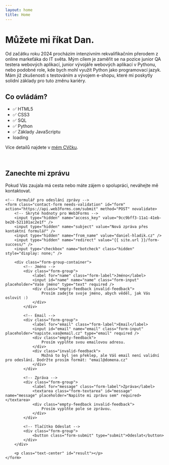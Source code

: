```yaml
---
layout: home
title: Home
---
```



# Můžete mi říkat Dan.
Od začátku roku 2024 procházím intenzivním rekvalifikačním přerodem z online markeťáka do IT světa. Mým cílem je zaměřit se na pozice junior QA testera webových aplikací, junior vývojáře webových aplikací v Pythonu, nebo podobné role, kde bych mohl využít Python jako programovací jazyk. Mám již zkušenosti s testováním a vývojem e-shopu, které mi poskytly solidní základy pro tuto změnu kariéry.

## Co ovládám?
- ✅ HTML5
- ✅ CSS3
- ✅ SQL
- ✅ Python
- ✅ Základy JavaScriptu
- <div>loading<span class="dots"></span></div>

Více detailů najdete v [mém CVčku](https://flowcv.com/resume/osrniic0ww).

<p>&nbsp;<p>

<section class="contact-section">
    <div class="contact-intro">
        <h2>Zanechte mi zprávu</h2>
        <p class="contact-description">
            Pokud Vás zaujala má cesta nebo máte zájem o spolupráci, neváhejte mě kontaktovat.
        </p>
    </div>

    <!-- Formulář pro odeslání zprávy -->
    <form class="contact-form needs-validation" id="form" action="https://api.web3forms.com/submit" method="POST" novalidate>
        <!-- Skryté hodnoty pro Web3Forms -->
        <input type="hidden" name="access_key" value="9cc9bff3-11a1-41eb-be20-521101ac2e1f" />
        <input type="hidden" name="subject" value="Nová zpráva přes kontaktní formulář" />
        <input type="hidden" name="from_name" value="daniel-hladik.cz" />
        <input type="hidden" name="redirect" value="{{ site.url }}/form-success/" />
        <input type="checkbox" name="botcheck" class="hidden" style="display: none;" />

        <div class="form-group-container">
            <!-- Jméno -->
            <div class="form-group">
                <label for="name" class="form-label">Jméno</label>
                <input id="name" name="name" class="form-input" placeholder="Vaše jméno" type="text" required />
                <div class="empty-feedback invalid-feedback">
                    Prosím zadejte svoje jméno, abych věděl, jak Vás oslovit :)
                </div>
            </div>

            <!-- Email -->
            <div class="form-group">
                <label for="email" class="form-label">Email</label>
                <input id="email" name="email" class="form-input" placeholder="napiste.vas@email.cz" type="email" required />
                <div class="empty-feedback">
                    Prosím vyplňte svou emailovou adresu.
                </div>
                <div class="invalid-feedback">
                    Možná to byl jen překlep, ale Váš email není validní pro odeslání. Dodržte prosím formát: "email@domena.cz"
                </div>
            </div>

            <!-- Zpráva -->
            <div class="form-group">
                <label for="message" class="form-label">Zpráva</label>
                <textarea class="form-textarea" id="message" name="message" placeholder="Napište mi zprávu sem" required></textarea>
                <div class="empty-feedback invalid-feedback">
                    Prosím vyplňte pole se zprávou.
                </div>
            </div>

            <!-- Tlačítko Odeslat -->
            <div class="form-group">
                <button class="form-submit" type="submit">Odeslat</button>
            </div>
        </div>

        <p class="text-center" id="result"></p>
    </form>
</section>

<script src="/assets/js/contact-form.js" defer></script>

<!--
<p class="text-center">
<a href="mailto:info@daniel-hladik.cz?subject=Pozor! Tento e-mail obsahuje 100% dobré zprávy&body=Dejte mi vědět, co máte na srdci :)" class="button">Kontaktovat emailem</a>
</p>
-->
<!--
# About

<ul>
    <li><a href="{{ site.baseurl }}/about/page">Page</a></li>
    <li><a href="{{ site.baseurl }}/cv">CV</a></li>
</ul>


Lorem ipsum dolor sit amet, consectetur adipisicing elit, sed do eiusmod tempor incididunt ut labore et dolore magna aliquaa.

This is the home page. It can be used for a short introduction. [Click here](cv) to see the full CV, and [here](assets/files/cv.pdf) to download a print version. The theme also ships with a blog: [click here](posts) to scroll posts from the most recent. Finally, [click here](404) to see a page that can't be found.

By default, the theme only contains these few pages in order to stay lean and flexible. However, it can be easily extended to accommodate more pages, [collections](https://jekyllrb.com/docs/collections/), [categories, and tags](https://jekyllrb.com/docs/posts/#tags-and-categories).

Ut enim ad minim veniam, quis nostrud exercitation ullamco laboris nisi ut aliquip ex ea commodo consequat. Duis aute irure dolor in reprehenderit in voluptate velit esse cillum dolore eu fugiat nulla pariatur. Excepteur sint occaecat cupidatat non proident, sunt in culpa qui officia deserunt mollit anim id est laborum.

Below is a list of blog posts included for illustrative purposes. Make sure to delete or modify them before deploying your website.

{% include archive.html %}
-->
